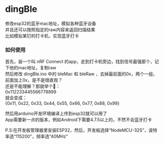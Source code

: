 # dingBle
修改esp32的蓝牙mac地址，模拟各种蓝牙设备  
并且还可以按照指定的raw内容来返回扫描结果  
比如模拟某钉的打卡机，实现蓝牙打卡

### 如何使用
首先，装一个叫 nRF Connect 的app，走到打卡机旁边，找到信号最强那个，记下他的mac地址，复制raw  
然后修改 dingBle.ino 中的 bleMac 和 bleRaw ，去掉最前面的0x，两个一组，前面加上0x，是不是很直观？  
还是不能理解？那就举个🌰：  
0x112233445566778899  
就会变成：  
{0x11, 0x22, 0x33, 0x44, 0x55, 0x66, 0x77, 0x88, 0x99}  
  
然后用arduino开发环境编译上传到esp32就可以用了  
App需要新一点的版本，例如Android下需要4.7.5以上的，不然不会蓝牙打卡

P.S:在开发板管理器里安装ESP32，然后，开发板选择“NodeMCU-32S”，波特率选“115200”，频率选“40MHz”
